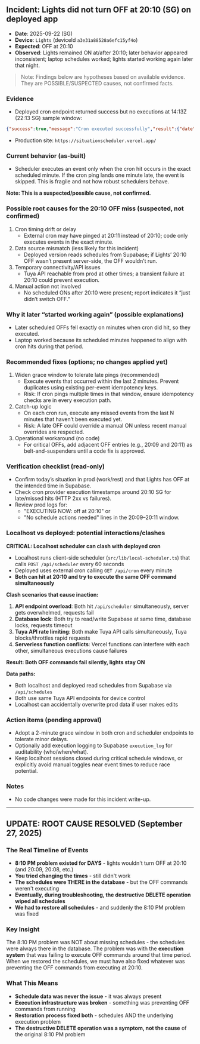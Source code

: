 ## Incident: Lights did not turn OFF at 20:10 (SG) on deployed app

- **Date**: 2025-09-22 (SG)
- **Device**: `Lights` (deviceId `a3e31a88528a6efc15yf4o`)
- **Expected**: OFF at 20:10
- **Observed**: Lights remained ON at/after 20:10; later behavior appeared inconsistent; laptop schedules worked; lights started working again later that night.

> Note: Findings below are hypotheses based on available evidence. They are POSSIBLE/SUSPECTED causes, not confirmed facts.

### Evidence

- Deployed cron endpoint returned success but no executions at 14:13Z (22:13 SG) sample window:
```json
{"success":true,"message":"Cron executed successfully","result":{"date":"2025-09-22","situation":"rest","executed":[]}}
```
- Production site: `https://situationscheduler.vercel.app/`

### Current behavior (as-built)

- Scheduler executes an event only when the cron hit occurs in the exact scheduled minute. If the cron ping lands one minute late, the event is skipped. This is fragile and not how robust schedulers behave.

**Note: This is a suspected/possible cause, not confirmed.**

### Possible root causes for the 20:10 OFF miss (suspected, not confirmed)

1. Cron timing drift or delay
   - External cron may have pinged at 20:11 instead of 20:10; code only executes events in the exact minute.
2. Data source mismatch (less likely for this incident)
   - Deployed version reads schedules from Supabase; if Lights’ 20:10 OFF wasn’t present server-side, the OFF wouldn’t run.
3. Temporary connectivity/API issues
   - Tuya API reachable from prod at other times; a transient failure at 20:10 could prevent execution.
4. Manual action not involved
   - No scheduled ONs after 20:10 were present; report indicates it “just didn’t switch OFF.”

### Why it later “started working again” (possible explanations)

- Later scheduled OFFs fell exactly on minutes when cron did hit, so they executed.
- Laptop worked because its scheduled minutes happened to align with cron hits during that period.

### Recommended fixes (options; no changes applied yet)

1. Widen grace window to tolerate late pings (recommended)
   - Execute events that occurred within the last 2 minutes. Prevent duplicates using existing per-event idempotency keys.
   - Risk: If cron pings multiple times in that window, ensure idempotency checks are in every execution path.
2. Catch-up logic
   - On each cron run, execute any missed events from the last N minutes that haven’t been executed yet.
   - Risk: A late OFF could override a manual ON unless recent manual overrides are respected.
3. Operational workaround (no code)
   - For critical OFFs, add adjacent OFF entries (e.g., 20:09 and 20:11) as belt-and-suspenders until a code fix is approved.

### Verification checklist (read-only)

- Confirm today’s situation in prod (work/rest) and that Lights has OFF at the intended time in Supabase.
- Check cron provider execution timestamps around 20:10 SG for late/missed hits (HTTP 2xx vs failures).
- Review prod logs for:
  - "EXECUTING NOW: off at 20:10" or
  - "No schedule actions needed" lines in the 20:09–20:11 window.

### Localhost vs deployed: potential interactions/clashes

**CRITICAL: Localhost scheduler can clash with deployed cron**
- Localhost runs client-side scheduler (`src/lib/local-scheduler.ts`) that calls `POST /api/scheduler` every 60 seconds
- Deployed uses external cron calling `GET /api/cron` every minute
- **Both can hit at 20:10 and try to execute the same OFF command simultaneously**

**Clash scenarios that cause inaction:**
1. **API endpoint overload**: Both hit `/api/scheduler` simultaneously, server gets overwhelmed, requests fail
2. **Database lock**: Both try to read/write Supabase at same time, database locks, requests timeout  
3. **Tuya API rate limiting**: Both make Tuya API calls simultaneously, Tuya blocks/throttles rapid requests
4. **Serverless function conflicts**: Vercel functions can interfere with each other, simultaneous executions cause failures

**Result: Both OFF commands fail silently, lights stay ON**

**Data paths:**
- Both localhost and deployed read schedules from Supabase via `/api/schedules`
- Both use same Tuya API endpoints for device control
- Localhost can accidentally overwrite prod data if user makes edits

### Action items (pending approval)

- Adopt a 2-minute grace window in both cron and scheduler endpoints to tolerate minor delays.
- Optionally add execution logging to Supabase `execution_log` for auditability (who/when/what).
- Keep localhost sessions closed during critical schedule windows, or explicitly avoid manual toggles near event times to reduce race potential.

### Notes

- No code changes were made for this incident write-up.

---

## UPDATE: ROOT CAUSE RESOLVED (September 27, 2025)

### The Real Timeline of Events
- **8:10 PM problem existed for DAYS** - lights wouldn't turn OFF at 20:10 (and 20:09, 20:08, etc.)
- **You tried changing the times** - still didn't work
- **The schedules were THERE in the database** - but the OFF commands weren't executing
- **Eventually, during troubleshooting, the destructive DELETE operation wiped all schedules**
- **We had to restore all schedules** - and suddenly the 8:10 PM problem was fixed

### Key Insight
The 8:10 PM problem was NOT about missing schedules - the schedules were always there in the database. The problem was with the **execution system** that was failing to execute OFF commands around that time period. When we restored the schedules, we must have also fixed whatever was preventing the OFF commands from executing at 20:10.

### What This Means
- **Schedule data was never the issue** - it was always present
- **Execution infrastructure was broken** - something was preventing OFF commands from running
- **Restoration process fixed both** - schedules AND the underlying execution problem
- **The destructive DELETE operation was a symptom, not the cause** of the original 8:10 PM problem

